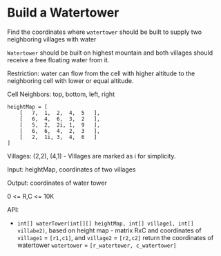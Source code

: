 # Build a Watertower

Find the coordinates where `watertower` should be built to supply two neighboring villages with water

`Watertower` should be built on highest mountain and both villages should receive a free floating water from it. 

Restriction: water can flow from the cell with higher altitude to the neighboring cell with lower or equal altitude. 

Cell Neighbors: top, bottom, left, right

```
heightMap = [
    [   7,  1,  2,  4,  5   ],
    [   6,  4,  6,  3,  2   ],
    [   5,  2,  2i, 1,  9   ],
    [   6,  6,  4,  2,  3   ],
    [   2,  1i, 3,  4,  6   ]
]
```

Villages: (2,2), (4,1) - VIllages are marked as i for simplicity.

Input: heightMap, coordinates of two villages

Output: coordinates of water tower

0 <= R,C <= 10K

API:

* `int[] waterTower(int[][] heightMap, int[] village1, int[] villabe2)`, based on height map - matrix RxC and coordinates of `village1` = `[r1,c1]`, and `village2` = `[r2,c2]` return the coordinates of watertower `watertower` = `[r_watertower, c_watertower]`